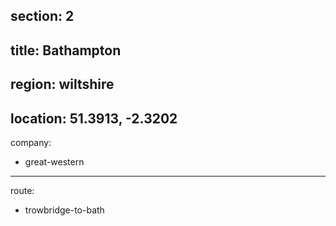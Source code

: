 section: 2
----
title: Bathampton
----
region: wiltshire
----
location: 51.3913, -2.3202
----
company:
- great-western
----
route:
- trowbridge-to-bath

